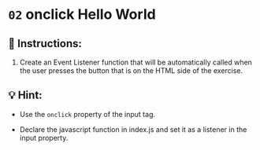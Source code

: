 # `02` onclick Hello World

## 📝 Instructions:

1. Create an Event Listener function that will be automatically called when the user presses the button that is on the HTML side of the exercise.

## 💡 Hint: 

- Use the `onclick` property of the input tag.

- Declare the javascript function in index.js and set it as a listener in the input property.
